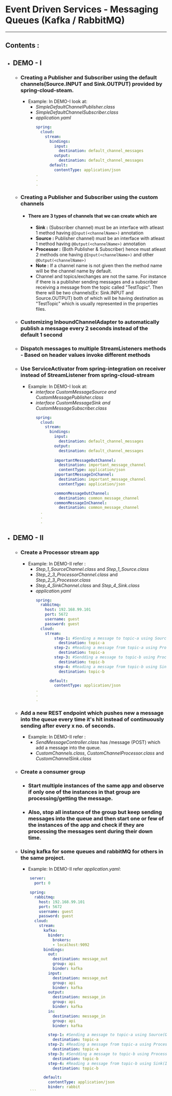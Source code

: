 # Event Driven Services - Messaging Queues (Kafka / RabbitMQ) 

---
## Contents :

- ## DEMO - I
  - ### Creating a Publisher and Subscriber using the **default channels(Source.INPUT and Sink.OUTPUT)** provided by spring-cloud-steam. 
    - Example: In DEMO-I look at:
      - *SimpleDefaultChannelPublisher.class*
      - *SimpleDefaultChannelSubscriber.class*
      - *application.yaml*
        ```yaml      
        spring:        
          cloud:
            stream:
              bindings:
                input:
                  destination: default_channel_messages
                output:
                  destination: default_channel_messages
              default:
                contentType: application/json
        .
        .
        .
        ```
  - ### Creating a Publisher and Subscriber using the custom channels
    - #### There are 3 types of channels that we can create which are 
      - **Sink :** (Subscriber channel) must be an interface with atleast 1 method having ```@Input(<channelName>)``` annotation
      - **Source :** Publisher channel) must be an interface with atleast 1 method having ```@Output(<channelName>)``` annotation
      - **Processor :** (Both Publisher & Subscriber) hence must atleast 2 methods one having ```@Input(<channelName>)``` and other ```@Output(<channelName>)```
      - **Note :** If a channel name is not given then the method name will be the channel name by default.
      - Channel and topics/exchanges are not the same. For instance if there is a publisher sending messages and a subscriber receiving a message from the topic called "TestTopic". Then there will be two channels(Ex: Sink.INPUT and Source.OUTPUT) both of which will be having destination as "TestTopic" which is usually represented in the properties files.
  - ### Customizing **InboundChannelAdapter** to automatically publish a message every 2 seconds instead of the default 1 second
  - ### Dispatch messages to multiple StreamListeners methods - Based on header values invoke different methods
  - ### Use **ServiceActivator** from spring-integration on receiver instead of **StreamListener** from spring-cloud-stream
    - Example: In DEMO-I look at:
      - *interface CustomMessageSource and CustomMessagePublisher.class*
      - *interface CustomMessageSink and CustomMessageSubscriber.class*
        ```yaml
        spring:
          cloud:
            stream:
              bindings:
                input:
                  destination: default_channel_messages
                output:
                  destination: default_channel_messages              
                  
                importantMessageOutChannel:
                  destination: important_message_channel
                  contentType: application/json
                importantMessageInChannel:
                  destination: important_message_channel
                  contentType: application/json

                commonMessageOutChannel:
                  destination: common_message_channel
                commonMessageInChannel:
                  destination: common_message_channel
          .
          .
          .              
        ```

- ## DEMO - II
  - ### Create a **Processor** stream app
    - Example: In DEMO-II refer :
      - *Step_1_SourceChannel.class* and *Step_1_Source.class*
      - *Step_2_3_ProcessorChannel.class* and *Step_2_3_Processor.class*
      - *Step_4_SinkChannel.class* and *Step_4_Sink.class*
      - *application.yaml*
        ```yaml      
        spring:
          rabbitmq:
            host: 192.168.99.101
            port: 5672
            username: guest
            password: guest
          cloud:
            stream:
                step-1: #Sending a message to topic-a using Source(Output)
                  destination: topic-a
                step-2: #Reading a message from topic-a using Processor(Input)
                  destination: topic-a
                step-3: #Sendding a message to topic-b using Processor(Output)
                  destination: topic-b
                step-4: #Reading a message from topic-b using Sink(Input)
                  destination: topic-b

              default:
                contentType: application/json
        .
        .
        .
        ```  
  - ### Add a new REST endpoint which pushes new a message into the queue every time it's hit instead of continuously sending after every x no. of seconds.
     - Example: In DEMO-II refer :
       - *SendMessageController.class* has /message (POST) which add a message into the queue.
       - *CustomChannels.class*, *CustomChannelProcessor.class* and *CustomChannelSink.class*

  - ### Create a consumer group
     - ### Start multiple instances of the same app and observe if only one of the instances in that group are processing/getting the message.
     - ### Also, stop all instance of the group but keep sending messages into the queue and then start one or few of the instances of the app and check if they are processing the messages sent during their down time.
  - ### Using kafka for some queues and rabbitMQ for others in the same project.
    - Example: In DEMO-II refer *application.yaml*:
    ```yaml      
        server:
          port: 0

        spring:
          rabbitmq:
            host: 192.168.99.101
            port: 5672
            username: guest
            password: guest
          cloud:
            stream:
              kafka:
                binder:
                  brokers:
                  - localhost:9092
              bindings:
                out:
                  destination: message_out
                  group: api
                  binder: kafka
                input:
                  destination: message_out
                  group: api
                  binder: kafka
                output:
                  destination: message_in
                  group: api
                  binder: kafka
                in:
                  destination: message_in
                  group: api
                  binder: kafka

                step-1: #Sending a message to topic-a using Source(Output)
                  destination: topic-a
                step-2: #Reading a message from topic-a using Processor(Input)
                  destination: topic-a
                step-3: #Sendding a message to topic-b using Processor(Output)
                  destination: topic-b
                step-4: #Reading a message from topic-b using Sink(Input)
                  destination: topic-b

              default:
                contentType: application/json
                binder: rabbit
        ```  